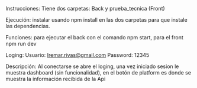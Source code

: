 Instrucciones:
Tiene dos carpetas: Back y prueba_tecnica (Front)

Ejecución: instalar usando npm install en las dos carpetas para que instale las dependencias.

Funciones: para ejecutar el back con el comando npm start, para el front npm run dev

Loging: Usuario: Iremar.rivas@gmail.com Password: 12345

Descripción: Al conectarse se abre el loging, una vez iniciado sesion le muestra dashboard (sin funcionalidad), 
en el botón de platform es donde se muestra la información recibida de la Api
